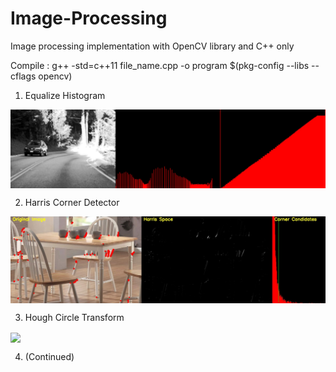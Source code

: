 # Image-Processing
Image processing implementation with OpenCV library and C++ only

Compile : g++ -std=c++11 file_name.cpp -o program $(pkg-config --libs --cflags opencv)

1. Equalize Histogram
<img src="EqualizeHistogram/image/output.jpg" align="center" width="600" >


2. Harris Corner Detector
<img src="HarrisCornerDetector/image/Harris_output.jpg" align="center" width="600">


3. Hough Circle Transform
<img src="HoughTransform/image/hough.jpg" align="center" width="600">


4. (Continued)
